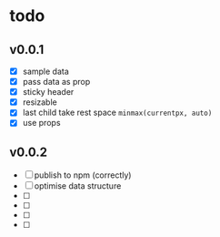 # todo

## v0.0.1

* [x] sample data
* [x] pass data as prop
* [x] sticky header
* [x] resizable
* [x] last child take rest space `minmax(currentpx, auto)` 
* [x] use props 

## v0.0.2

* [ ] publish to npm (correctly)
* [ ] optimise data structure
* [ ] 
* [ ] 
* [ ] 
* [ ] 
